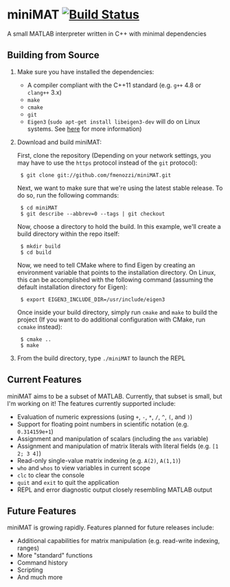 # miniMAT [![Build Status](https://travis-ci.org/fmenozzi/miniMAT.svg?branch=master)](https://travis-ci.org/fmenozzi/miniMAT)

A small MATLAB interpreter written in C++ with minimal dependencies

## Building from Source
1. Make sure you have installed the dependencies:
    * A compiler compliant with the C++11 standard (e.g. `g++` 4.8 or `clang++` 3.x)
    * `make`
    * `cmake`
    * `git`
    * `Eigen3` (`sudo apt-get install libeigen3-dev` will do on Linux systems. See [here](http://eigen.tuxfamily.org/index.php?title=Main_Page) for more information)
    
2. Download and build miniMAT:

    First, clone the repository (Depending on your network settings, you may have to use the `https` protocol instead of the `git` protocol):

        $ git clone git://github.com/fmenozzi/miniMAT.git
        
   Next, we want to make sure that we're using the latest stable release. To do so, run the following commands:
      
        $ cd miniMAT
        $ git describe --abbrev=0 --tags | git checkout

    Now, choose a directory to hold the build. In this example, we'll create a build directory within the repo itself:

        $ mkdir build
        $ cd build
   
   Now, we need to tell CMake where to find Eigen by creating an environment variable that points to the installation directory. On Linux, this can be accomplished with the following command (assuming the default installation directory for Eigen):
         
        $ export EIGEN3_INCLUDE_DIR=/usr/include/eigen3
    
    Once inside your build directory, simply run `cmake` and `make` to build the project (If you want to do additional configuration with CMake, run `ccmake` instead):
    
        $ cmake ..
        $ make

3. From the build directory, type `./miniMAT` to launch the REPL

## Current Features
miniMAT aims to be a subset of MATLAB. Currently, that subset is small, but I'm working on it! The features currently supported include:
  * Evaluation of numeric expressions (using `+`, `-`, `*`, `/`, `^`, `(`, and `)`)
  * Support for floating point numbers in scientific notation (e.g. `0.314159e+1`)
  * Assignment and manipulation of scalars (including the `ans` variable)
  * Assignment and manipulation of matrix literals with literal fields (e.g. `[1 2; 3 4]`)
  * Read-only single-value matrix indexing (e.g. `A(2)`, `A(1,1)`)
  * `who` and `whos` to view variables in current scope
  * `clc` to clear the console
  * `quit` and `exit` to quit the application
  * REPL and error diagnostic output closely resembling MATLAB output

## Future Features
miniMAT is growing rapidly. Features planned for future releases include:
  * Additional capabilities for matrix manipulation (e.g. read-write indexing, ranges)
  * More "standard" functions
  * Command history
  * Scripting
  * And much more
